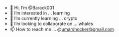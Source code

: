 - 👋 Hi, I’m @Barack001
- 👀 I’m interested in ... learning 
- 🌱 I’m currently learning ... crypto
- 💞️ I’m looking to collaborate on ... whales
- 📫 How to reach me ... @umarshocker@gmail.com

<!---
Barack001/Barack001 is a ✨ special ✨ repository because its `README.md` (this file) appears on your GitHub profile.
You can click the Preview link to take a look at your changes.
--->
